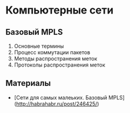 #  Компьютерные сети

## Базовый MPLS
1. Основные термины
2. Процесс коммутации пакетов
3. Методы распространения меток
4. Протоколы распространения меток

  
## Материалы
* [Сети для самых малеьких. Базовый MPLS] (http://habrahabr.ru/post/246425/)
